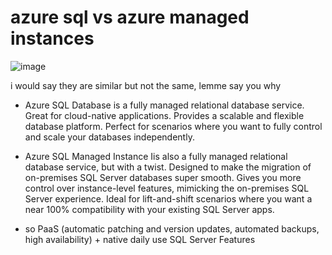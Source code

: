 # azure sql vs azure managed instances
![image](https://github.com/user-attachments/assets/eb973c3e-e1c4-4358-a0de-fb251a2fb655)

i would say they are similar but not the same, lemme say you why

- Azure SQL Database is a fully managed relational database service. Great for cloud-native applications. Provides a scalable and flexible database platform. Perfect for scenarios where you want to fully control and scale your databases independently.

- Azure SQL Managed Instance Iis also a fully managed relational database service, but with a twist. Designed to make the migration of on-premises SQL Server databases super smooth. Gives you more control over instance-level features, mimicking the on-premises SQL Server experience. Ideal for lift-and-shift scenarios where you want a near 100% compatibility with your existing SQL Server apps.
- so PaaS (automatic patching and version updates, automated backups, high availability) + native daily use SQL Server Features
